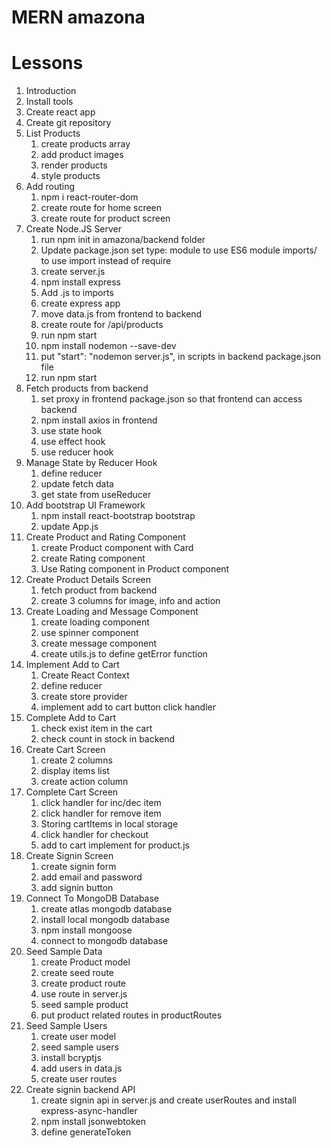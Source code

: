 # MERN amazona

# Lessons
1. Introduction
2. Install tools
3. Create react app
4. Create git repository
5. List Products
    1. create products array
    2. add product images
    3. render products
    4. style products
6. Add routing
    1. npm i react-router-dom
    2. create route for home screen
    3. create route for product screen
7. Create Node.JS Server
    1. run npm init in amazona/backend folder
    2. Update package.json set type: module to use ES6 module imports/ to use import instead of require
    3. create server.js
    4. npm install express
    5. Add .js to imports
    6. create express app
    7. move data.js from frontend to backend
    8. create route for /api/products
    9. run npm start
    10. npm install nodemon --save-dev
    11. put "start": "nodemon server.js", in scripts in backend package.json file
    12. run npm start
8. Fetch products from backend
    1. set proxy in frontend package.json so that frontend can access backend
    2. npm install axios in frontend
    3. use state hook
    4. use effect hook
    5. use reducer hook
9. Manage State by Reducer Hook
    1. define reducer
    2. update fetch data
    3. get state from useReducer
10. Add bootstrap UI Framework
    1. npm install react-bootstrap bootstrap
    2. update App.js
11. Create Product and Rating Component
    1. create Product component with Card
    2. create Rating component
    3. Use Rating component in Product component
12. Create Product Details Screen
    1. fetch product from backend
    2. create 3 columns for image, info and action
13. Create Loading and Message Component
    1. create loading component
    2. use spinner component
    3. create message component
    4. create utils.js to define getError function
14. Implement Add to Cart
    1. Create React Context
    2. define reducer
    3. create store provider
    4. implement add to cart button click handler
15. Complete Add to Cart
    1. check exist item in the cart
    2. check count in stock in backend
16. Create Cart Screen
    1. create 2 columns
    2. display items list
    3. create action column
17. Complete Cart Screen
    1. click handler for inc/dec item
    2. click handler for remove item
    3. Storing cartItems in local storage
    4. click handler for checkout
    5. add to cart implement for product.js
18. Create Signin Screen
    1. create signin form
    2. add  email and password
    3. add signin button
19. Connect To MongoDB Database
    1. create atlas mongodb database
    2. install local mongodb database
    3. npm install mongoose
    4. connect to mongodb database 
20. Seed Sample Data
    1. create Product model
    2. create seed route
    3. create product route
    4. use route in server.js
    5. seed sample product
    6. put product related routes in productRoutes
21. Seed Sample Users
    1. create user model
    2. seed sample users
    3. install bcryptjs
    4. add users in data.js
    5. create user routes
22. Create signin backend API
    1. create signin api in server.js and create userRoutes and install express-async-handler
    2. npm install jsonwebtoken 
    3. define generateToken